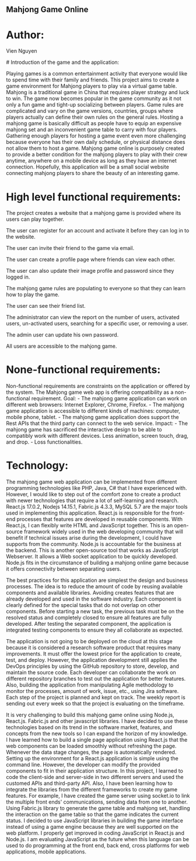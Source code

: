 ## Mahjong Game Online
# Author:
<p>Vien Nguyen</p>
# Introduction of the game and the application:
<p> Playing games is a common entertainment activity that everyone would like to spend time with their family and friends. This project aims to create a game environment for Mahjong players to play via a virtual game table. Mahjong is a traditional game in China that requires player strategy and luck to win. The game now becomes popular in the game community as it not only a fun game and tight-up socializing between players. Game rules are complicated and vary on the game versions, countries, groups where players actually can define their own rules on the general rules. Hosting a mahjong game is basically difficult as people have to equip an expensive mahjong set and an inconvenient game table to carry with four players. Gathering enough players for hosting a game event even more challenging because everyone has their own daily schedule, or physical distance does not allow them to host a game.
Mahjong game online is purposely created to provide a better condition for the mahjong players to play with their crew anytime, anywhere on a mobile device as long as they have an internet connection. Hopefully, this application will be a small social website connecting mahjong players to share the beauty of an interesting game.</p>

# High level functional requirements:
<p>The project creates a website that a mahjong game is provided where its users can play together.</p>
<p>The user can register for an account and activate it before they can log in to the website.</p>
<p>The user can invite their friend to the game via email.</p>
<p>The user can create a profile page where friends can view each other.</p>
<p>The user can also update their image profile and password since they logged in.</p>
<p>The mahjong game rules are populating to everyone so that they can learn how to play the game.</p>
<p>The user can see their friend list.</p>
<p>The administrator can view the report on the number of users, activated users, un-activated users, searching for a specific user, or removing a user.</p>
<p>The admin user can update his own password.</p>
<p>All users are accessible to the mahjong game.</p>

# None-functional requirements:
<p>
  Non-functional requirements are constraints on the application or offered by the system. The Mahjong game web app is offering compatibility as a non-functional requirement.
Goal:
- The mahjong game application can work on different web browsers: Internet Explorer, Chrome, Firefox.
- The mahjong game application is accessible to different kinds of machines: computer, mobile phone, tablet.
- The mahjong game application does support the Rest APIs that the third party can connect to the web service.
Impact:
- The mahjong game has sacrificed the interactive design to be able to compatibly work with different devices. Less animation, screen touch, drag, and drop.
- Loss functionalities. </p>

# Technology:
<p>The mahjong game web application can be implemented from different programming technologies like PHP, Java, C# that I have experienced with. However, I would like to step out of the comfort zone to create a product with newer technologies that require a lot of self-learning and research. React.js 17.0.2, Nodejs 14.15.1, Fabric.js 4.3.3, MySQL 5.7 are the major tools used in implementing this application. 
React.js is responsible for the front-end processes that features are developed in reusable components. With React.js, I can flexibly write HTML and JavaScript together.
This is an open-source framework widely used in the web developing community that will benefit if technical issues arise during the development, I could have supports from the community.
Node.js is accountable for the business at the backend. This is another open-source tool that works as JavaScript Webserver. It allows a Web socket application to be quickly developed. Node.js fits in the circumstance of building a mahjong online game because it offers connectivity between separating users. </p>
<p>The best practices for this application are simplest the design and business processes. The idea is to reduce the amount of code by reusing available components and available libraries. Avoiding creates features that are already developed and used in the software industry. Each component is clearly defined for the special tasks that do not overlap on other components. Before starting a new task, the previous task must be on the resolved status and completely closed to ensure all features are fully developed. After testing the separated component, the application is integrated testing components to ensure they all collaborate as expected.</p>
<p>The application is not going to be deployed on the cloud at this stage because it is considered a research software product that requires many improvements. It must offer the lowest price for the application to create, test, and deploy. However, the application development still applies the DevOps principles by using the GitHub repository to store, develop, and maintain the source code. Each developer can collaborate the work on different repository branches to test out the application for better features. Also, building the application from manipulating Agile methodology to monitor the processes, amount of work, issue, etc., using Jira software. Each step of the project is planned and kept on track. The weekly report is sending out every week so that the project is evaluating on the timeframe.</p>
<p>It is very challenging to build this mahjong game online using Node.js, React.js. Fabric.js and other javascript libraries. I have decided to use these technologies based on its trend in the software market, features, and concepts from the new tools so I can expand the horizon of my knowledge. 
I have learned how to build a single page application using React.js that the web components can be loaded smoothly without refreshing the page. Whenever the data stage changes, the page is automatically rendered.
Setting up the environment for a React.js application is simple using the command line. However, the developer can modify the provided components to fit in their application structure.
In this project, I learned to code the client-side and server-side in two different servers and used the customed APIs and third-party API. Also, I have been learning how to integrate the libraries from the different frameworks to create my game features. For example, I have created the game server using socket.io to link the multiple front ends' communications, sending data from one to another. Using Fabric.js library to generate the game table and mahjong set, handling the interaction on the game table so that the game indicates the current status.
I decided to use JavaScript libraries in building the game interface instead of using a game engine because they are well supported on the web platform. I properly get improved in coding JavaScript in React.js and Node.js. I am evaluating JavaScript as the future when this language can be used to do programming at the front end, back end, cross platforms for web applications, mobile applications.</p>


